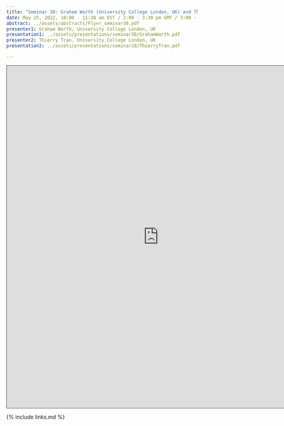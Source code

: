 ```yaml
---
title: "Seminar 38: Graham Worth (University College London, UK) and Thierry Tran (University College London, UK)"
date: May 25, 2022, 10:00 - 11:30 am EST / 2:00 - 3:30 pm GMT / 3:00 - 4:30 BST
abstract: ../assets/abstracts/Flyer_seminar38.pdf
presenter1: Graham Worth, University College London, UK
presentation1: ../assets/presentations/seminar38/GrahamWorth.pdf
presenter2: Thierry Tran, University College London, UK
presentation2: ../assets/presentations/seminar38/ThierryTran.pdf

---
```


<iframe src="https://ub.hosted.panopto.com/Panopto/Pages/Embed.aspx?id=00bd67cd-de69-49a8-bd3c-aea00103cc37
&autoplay=false&offerviewer=true&showtitle=true&showbrand=true&captions=false&interactivity=all" height="900" width="800" 
style="border: 1px solid #464646;" allowfullscreen allow="autoplay"></iframe>


{% include links.md %}


